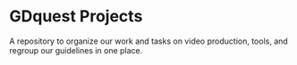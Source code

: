 # GDquest Projects

A repository to organize our work and tasks on video production, tools, and regroup our guidelines in one place.
